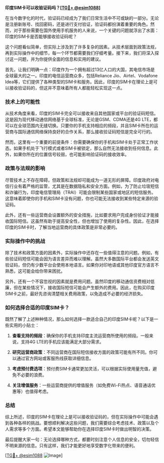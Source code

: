 **印度SIM卡可以收验证码吗？[[TG💪+ @esim1088](https://t.me/s/esim1088)]**

在当今数字化的时代，验证码已经成为了我们日常生活中不可或缺的一部分。无论是注册新账号、找回密码，还是进行支付验证，验证码都扮演着重要的角色。然而，对于那些需要在国外使用手机服务的人来说，一个关键的问题就浮出了水面：印度的SIM卡是否能够接收验证码呢？

这个问题看似简单，但实际上涉及到了许多复杂的因素。从技术层面到政策法规，再到实际操作中的细节，每一个环节都需要我们仔细考量。接下来，我们将深入探讨这一问题，并为你提供全面的信息和实用的建议。

首先，让我们明确一点：印度作为一个拥有超过13亿人口的大国，其电信市场是全球最大的之一。印度的电信运营商众多，包括Reliance Jio、Airtel、Vodafone Idea等，它们提供了各种类型的SIM卡和服务。因此，印度的SIM卡在理论上是可以接收验证码的，但这并不意味着所有人都能轻松实现这一点。

### 技术上的可能性

从技术角度来看，印度的SIM卡完全可以接收来自其他国家或平台的验证码短信。这是因为现代移动通信网络基于全球标准，无论是GSM、CDMA还是4G LTE，都可以在全球范围内无缝切换。只要你的手机支持相应的频段，并且SIM卡所在的运营商与国际通信网络保持良好的合作关系，那么接收验证码短信是完全可行的。

然而，这里有一个重要的前提条件：你需要确保你的手机和SIM卡处于正常工作状态。如果手机处于飞行模式或者SIM卡被锁定，那么自然无法接收到任何信息。此外，如果你所在的位置信号较弱，也可能影响验证码的接收效率。

### 政策与法规的影响

尽管技术上不存在障碍，但政策和法规却可能成为一道无形的屏障。印度政府对电信行业有着严格的监管，尤其是在数据隐私和安全方面。例如，为了防止垃圾短信和诈骗行为，印度电信管理局（TRAI）可能会限制某些国家或地区的短信服务。这意味着即使你的手机和SIM卡没有问题，你也可能无法接收到某些特定来源的验证码。

此外，还有一些运营商会设置额外的安全措施，比如要求用户完成身份验证才能接收国际短信。这虽然有助于提高安全性，但也增加了使用的复杂性。因此，在选择印度的SIM卡时，了解当地运营商的具体政策是非常必要的。

### 实际操作中的挑战

除了技术和政策方面的因素外，实际操作中还存在一些值得注意的问题。例如，有些验证码短信可能会因为语言差异而难以理解。虽然大多数国际平台都会发送英文验证码，但仍有少数平台会使用本地语言。如果你对印地语或其他印度官方语言不熟悉，这可能会给你带来困扰。

另外，还有一个不容忽视的因素就是费用问题。虽然印度的移动通信资费相对低廉，但在某些情况下，接收国际短信可能会产生额外的费用。因此，在购买印度SIM卡之前，最好先咨询清楚相关费用政策，以免造成不必要的经济损失。

### 如何选择合适的印度SIM卡？

既然了解了上述种种情况，那么如何选择一款适合自己的印度SIM卡呢？以下是一些实用的小贴士：

1. **查看支持的频段**：确保你的手机支持印度主流运营商所使用的频段。一般来说，支持4G LTE的手机应该能满足大部分需求。
   
2. **研究运营商政策**：不同运营商在国际短信接收方面的政策可能有所不同。你可以通过官方网站或客服热线获取详细信息。

3. **考虑预付费选项**：预付费SIM卡通常更加灵活，可以根据实际使用量充值，避免不必要的浪费。

4. **关注增值服务**：一些运营商提供的增值服务（如免费Wi-Fi热点、语音通话优惠等）也值得考虑。

### 总结

综上所述，印度的SIM卡在理论上是可以接收验证码的，但在实际操作中可能会遇到各种各样的挑战。要想顺利解决这些问题，我们需要综合考虑技术、政策以及个人需求等多个方面。希望本文能够帮助你在选择印度SIM卡时做出明智的决策。

最后提醒大家一句：无论选择哪种方式，都要时刻注意个人信息的安全，切勿轻信不明来源的信息。只有这样，我们才能更好地享受数字化带来的便利。

[[TG💪+ @esim1088](https://t.me/s/esim1088) ![Image](https://i.postimg.cc/4NQfJmqS/Snipaste-2025-05-13-00-14-12.png)]